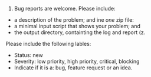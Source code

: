 
1. Bug reports are welcome. Please include:
  - a description of the problem; and ine _one_ zip file:
  - a minimal input script that shows your problem; and
  - the output directory, containting the log and report (z.

  Please include the following lables:
  - Status: new
  - Severity: low priority, high priority, critical, blocking
  - Indicate if it is a: bug, feature request or an idea.
